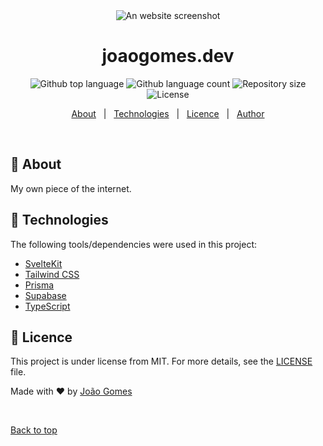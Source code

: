<div align="center" id="top">
  <img src="https://i.imgur.com/BaOQTcD.png" alt="An website screenshot" />
</div>

<h1 align="center">joaogomes.dev</h1>

<p align="center">
  <img alt="Github top language" src="https://img.shields.io/github/languages/top/joaogomesdev/joaogomes.dev?color=7159C1">

  <img alt="Github language count" src="https://img.shields.io/github/languages/count/joaogomesdev/joaogomes.dev?color=7159C1">

  <img alt="Repository size" src="https://img.shields.io/github/repo-size/joaogomesdev/joaogomes.dev?color=7159C1" >

  <img alt="License" src="https://img.shields.io/github/last-commit/joaogomesdev/joaogomes.dev?color=7159C1">
</p>

<p align="center">
  <a href="#dart-about">About</a> &#xa0; | &#xa0;
  <a href="#rocket-technologies">Technologies</a> &#xa0; | &#xa0;
  <a href="#memo-license">Licence</a> &#xa0; | &#xa0;
  <a href="https://github.com/JoaoGomes5" target="_blank">Author</a>
</p>

<br>

## :dart: About

My own piece of the internet.

## :rocket: Technologies

The following tools/dependencies were used in this project:

- [SvelteKit](https://kit.svelte.dev)
- [Tailwind CSS](https://tailwindcss.com)
- [Prisma](https://prisma.io)
- [Supabase](https://supabase.com)
- [TypeScript](https://www.typescriptlang.org)

## :memo: Licence

This project is under license from MIT. For more details, see the [LICENSE](LICENSE.md) file.

Made with :heart: by <a href="https://github.com/joaogomesdev" target="_blank">João Gomes</a>

&#xa0;

<a href="#top">Back to top</a>
